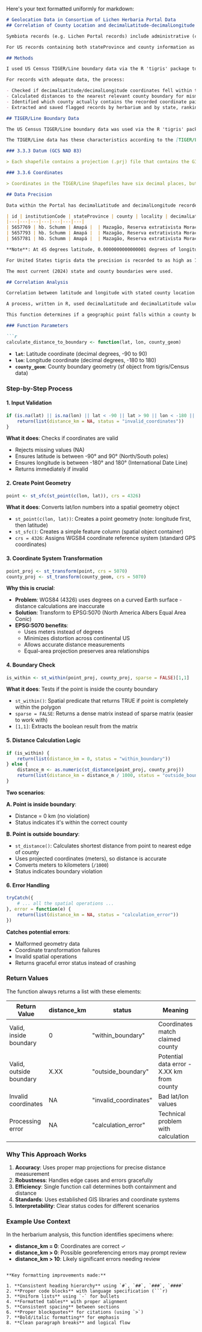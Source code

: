 Here's your text formatted uniformly for markdown:

```markdown
# Geolocation Data in Consortium of Lichen Herbaria Portal Data
## Correlation of County Location and decimalLatitude-decimalLongitude Values

Symbiota records (e.g. Lichen Portal records) include administrative (country, stateProvince, county, locality descriptions) and coordinate components (decimalLatitude, decimalLongitude).

For US records containing both stateProvince and county information as well as latitude and longitude coordinates, potential data errors can be identified by checking for mismatches. When stated county boundaries are exceeded by geographic coordinates, the coordinates, administrative region, or both may be incorrect.

## Methods

I used US Census TIGER/Line boundary data via the R 'tigris' package to test whether record coordinates fall within stated county boundaries. The 2024 state and county boundaries use the GCS NAD83 datum with six decimal places (though positional accuracy may be less precise).

For records with adequate data, the process:

- Checked if decimalLatitude/decimalLongitude coordinates fell within the named county boundary
- Calculated distances to the nearest relevant county boundary for mismatched records
- Identified which county actually contains the recorded coordinate pair
- Extracted and saved flagged records by herbarium and by state, ranking them by distance from stated county boundary

## TIGER/Line Boundary Data

The US Census TIGER/Line boundary data was used via the R 'tigris' package allowing digital latitude and longitude delimitation of the administrative boundaries.

The TIGER/Line data has these characteristics according to the [TIGER/Line Technical Documentation](https://www2.census.gov/geo/pdfs/maps-data/data/tiger/tgrshp2024/TGRSHP2024_TechDoc_Ch3.pdf):

### 3.3.3 Datum (GCS NAD 83)

> Each shapefile contains a projection (.prj) file that contains the GIS industry standard well-known text (WKT) format to describe the coordinate system, projection, datum information for each shapefile. All Census Bureau generated TIGER/Line Shapefiles are in Global Coordinate System North American Datum of 1983 (GCS NAD83).

### 3.3.6 Coordinates

> Coordinates in the TIGER/Line Shapefiles have six decimal places, but the positional accuracy of these coordinates may not be as great as the six decimal places suggest. The spatial accuracy varies with the source materials used. The Census Bureau cannot specify the spatial accuracy of features changed or added by field staff or through local updates, features derived from the GBF/DIME Files (TIGER's predecessor in 1970 and 1980), or other map or digital sources.

## Data Precision

Data within the Portal has decimalLatitude and decimalLongitude recorded with precision as high as 16 decimal places.

| id | institutionCode | stateProvince | county | locality | decimalLatitude | decimalLongitude |
|---|---|---|---|---|---|---|
| 5657769 | hb. Schumm | Amapá |  | Mazagão, Reserva extrativista Moracá, along BR 156 | -0.0333333333333333 | 51.75 |
| 5657793 | hb. Schumm | Amapá |  | Mazagão, Reserva extrativista Moracá, along BR 156 | -0.0333333333333333 | 51.75 |
| 5657781 | hb. Schumm | Amapá |  | Mazagão, Reserva extrativista Moracá, along BR 156 | -0.0166666666666667 | 51.85 |

**Note**: At 45 degrees latitude, 0.0000000000000001 degrees of longitude spans picometers.

For United States tigris data the precision is recorded to as high as 7.86 cm.

The most current (2024) state and county boundaries were used.

## Correlation Analysis

Correlation between latitude and longitude with stated county location was determined as follows:

A process, written in R, used decimalLatitude and decimalLatitude values to output the State and county implied by the given coordinates.

This function determines if a geographic point falls within a county boundary and calculates the distance to the boundary if it's outside.

### Function Parameters

```r
calculate_distance_to_boundary <- function(lat, lon, county_geom)
```

- **`lat`**: Latitude coordinate (decimal degrees, -90 to 90)
- **`lon`**: Longitude coordinate (decimal degrees, -180 to 180)
- **`county_geom`**: County boundary geometry (sf object from tigris/Census data)

### Step-by-Step Process

#### 1. Input Validation

```r
if (is.na(lat) || is.na(lon) || lat < -90 || lat > 90 || lon < -180 || lon > 180) {
    return(list(distance_km = NA, status = "invalid_coordinates"))
}
```

**What it does**: Checks if coordinates are valid
- Rejects missing values (NA)
- Ensures latitude is between -90° and 90° (North/South poles)
- Ensures longitude is between -180° and 180° (International Date Line)
- Returns immediately if invalid

#### 2. Create Point Geometry

```r
point <- st_sfc(st_point(c(lon, lat)), crs = 4326)
```

**What it does**: Converts lat/lon numbers into a spatial geometry object
- `st_point(c(lon, lat))`: Creates a point geometry (note: longitude first, then latitude)
- `st_sfc()`: Creates a simple feature column (spatial object container)
- `crs = 4326`: Assigns WGS84 coordinate reference system (standard GPS coordinates)

#### 3. Coordinate System Transformation

```r
point_proj <- st_transform(point, crs = 5070)
county_proj <- st_transform(county_geom, crs = 5070)
```

**Why this is crucial**:
- **Problem**: WGS84 (4326) uses degrees on a curved Earth surface - distance calculations are inaccurate
- **Solution**: Transform to EPSG:5070 (North America Albers Equal Area Conic)
- **EPSG:5070 benefits**:
  - Uses meters instead of degrees
  - Minimizes distortion across continental US
  - Allows accurate distance measurements
  - Equal-area projection preserves area relationships

#### 4. Boundary Check

```r
is_within <- st_within(point_proj, county_proj, sparse = FALSE)[1,1]
```

**What it does**: Tests if the point is inside the county boundary
- `st_within()`: Spatial predicate that returns TRUE if point is completely within the polygon
- `sparse = FALSE`: Returns a dense matrix instead of sparse matrix (easier to work with)
- `[1,1]`: Extracts the boolean result from the matrix

#### 5. Distance Calculation Logic

```r
if (is_within) {
    return(list(distance_km = 0, status = "within_boundary"))
} else {
    distance_m <- as.numeric(st_distance(point_proj, county_proj))
    return(list(distance_km = distance_m / 1000, status = "outside_boundary"))
}
```

**Two scenarios**:

**A. Point is inside boundary**:
- Distance = 0 km (no violation)
- Status indicates it's within the correct county

**B. Point is outside boundary**:
- `st_distance()`: Calculates shortest distance from point to nearest edge of county
- Uses projected coordinates (meters), so distance is accurate
- Converts meters to kilometers (`/1000`)
- Status indicates boundary violation

#### 6. Error Handling

```r
tryCatch({
    # ... all the spatial operations ...
}, error = function(e) {
    return(list(distance_km = NA, status = "calculation_error"))
})
```

**Catches potential errors**:
- Malformed geometry data
- Coordinate transformation failures
- Invalid spatial operations
- Returns graceful error status instead of crashing

### Return Values

The function always returns a list with these elements:

| Return Value | distance_km | status | Meaning |
|--------------|-------------|---------|---------|
| Valid, inside boundary | 0 | "within_boundary" | Coordinates match claimed county |
| Valid, outside boundary | X.XX | "outside_boundary" | Potential data error - X.XX km from county |
| Invalid coordinates | NA | "invalid_coordinates" | Bad lat/lon values |
| Processing error | NA | "calculation_error" | Technical problem with calculation |

### Why This Approach Works

1. **Accuracy**: Uses proper map projections for precise distance measurement
2. **Robustness**: Handles edge cases and errors gracefully
3. **Efficiency**: Single function call determines both containment and distance
4. **Standards**: Uses established GIS libraries and coordinate systems
5. **Interpretability**: Clear status codes for different scenarios

### Example Use Context

In the herbarium analysis, this function identifies specimens where:
- **distance_km = 0**: Coordinates are correct ✓
- **distance_km > 0**: Possible georeferencing errors may prompt review
- **distance_km > 10**: Likely significant errors needing review
```

**Key formatting improvements made:**

1. **Consistent heading hierarchy** using `#`, `##`, `###`, `####`
2. **Proper code blocks** with language specification (```r)
3. **Uniform lists** using `-` for bullets
4. **Formatted tables** with proper alignment
5. **Consistent spacing** between sections
6. **Proper blockquotes** for citations (using `>`)
7. **Bold/italic formatting** for emphasis
8. **Clean paragraph breaks** and logical flow
